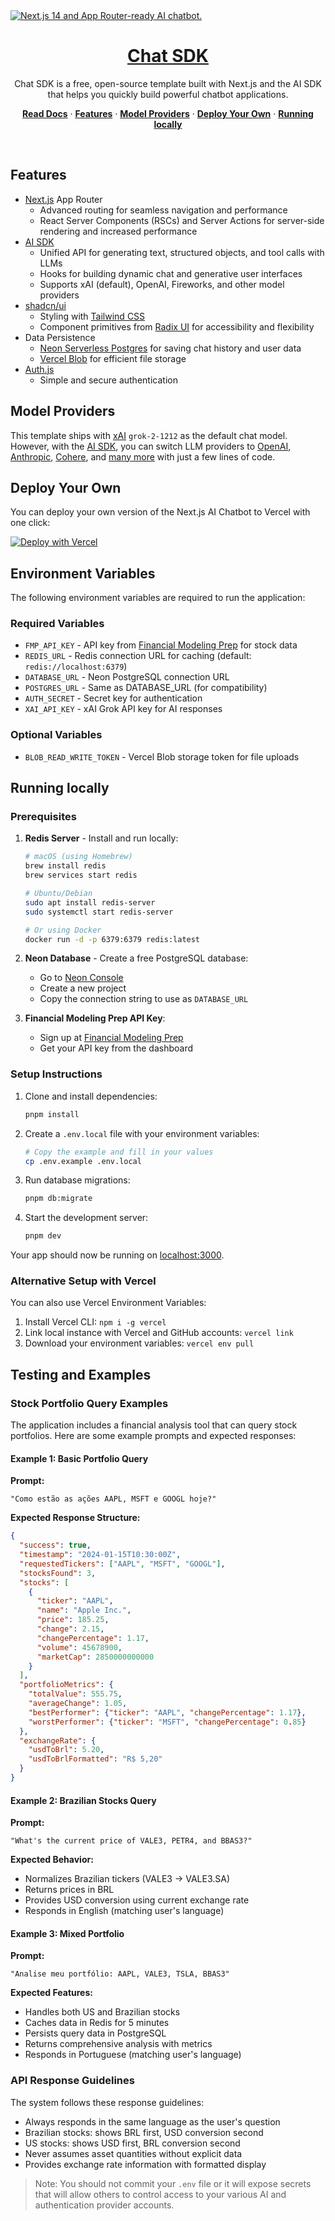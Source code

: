 <a href="https://chat.vercel.ai/">
  <img alt="Next.js 14 and App Router-ready AI chatbot." src="app/(chat)/opengraph-image.png">
  <h1 align="center">Chat SDK</h1>
</a>

<p align="center">
    Chat SDK is a free, open-source template built with Next.js and the AI SDK that helps you quickly build powerful chatbot applications.
</p>

<p align="center">
  <a href="https://chat-sdk.dev"><strong>Read Docs</strong></a> ·
  <a href="#features"><strong>Features</strong></a> ·
  <a href="#model-providers"><strong>Model Providers</strong></a> ·
  <a href="#deploy-your-own"><strong>Deploy Your Own</strong></a> ·
  <a href="#running-locally"><strong>Running locally</strong></a>
</p>
<br/>

## Features

- [Next.js](https://nextjs.org) App Router
  - Advanced routing for seamless navigation and performance
  - React Server Components (RSCs) and Server Actions for server-side rendering and increased performance
- [AI SDK](https://sdk.vercel.ai/docs)
  - Unified API for generating text, structured objects, and tool calls with LLMs
  - Hooks for building dynamic chat and generative user interfaces
  - Supports xAI (default), OpenAI, Fireworks, and other model providers
- [shadcn/ui](https://ui.shadcn.com)
  - Styling with [Tailwind CSS](https://tailwindcss.com)
  - Component primitives from [Radix UI](https://radix-ui.com) for accessibility and flexibility
- Data Persistence
  - [Neon Serverless Postgres](https://vercel.com/marketplace/neon) for saving chat history and user data
  - [Vercel Blob](https://vercel.com/storage/blob) for efficient file storage
- [Auth.js](https://authjs.dev)
  - Simple and secure authentication

## Model Providers

This template ships with [xAI](https://x.ai) `grok-2-1212` as the default chat model. However, with the [AI SDK](https://sdk.vercel.ai/docs), you can switch LLM providers to [OpenAI](https://openai.com), [Anthropic](https://anthropic.com), [Cohere](https://cohere.com/), and [many more](https://sdk.vercel.ai/providers/ai-sdk-providers) with just a few lines of code.

## Deploy Your Own

You can deploy your own version of the Next.js AI Chatbot to Vercel with one click:

[![Deploy with Vercel](https://vercel.com/button)](https://vercel.com/new/clone?repository-url=https%3A%2F%2Fgithub.com%2Fvercel%2Fai-chatbot&env=AUTH_SECRET&envDescription=Learn+more+about+how+to+get+the+API+Keys+for+the+application&envLink=https%3A%2F%2Fgithub.com%2Fvercel%2Fai-chatbot%2Fblob%2Fmain%2F.env.example&demo-title=AI+Chatbot&demo-description=An+Open-Source+AI+Chatbot+Template+Built+With+Next.js+and+the+AI+SDK+by+Vercel.&demo-url=https%3A%2F%2Fchat.vercel.ai&products=%5B%7B%22type%22%3A%22integration%22%2C%22protocol%22%3A%22ai%22%2C%22productSlug%22%3A%22grok%22%2C%22integrationSlug%22%3A%22xai%22%7D%2C%7B%22type%22%3A%22integration%22%2C%22protocol%22%3A%22storage%22%2C%22productSlug%22%3A%22neon%22%2C%22integrationSlug%22%3A%22neon%22%7D%2C%7B%22type%22%3A%22integration%22%2C%22protocol%22%3A%22storage%22%2C%22productSlug%22%3A%22upstash-kv%22%2C%22integrationSlug%22%3A%22upstash%22%7D%2C%7B%22type%22%3A%22blob%22%7D%5D)

## Environment Variables

The following environment variables are required to run the application:

### Required Variables

- `FMP_API_KEY` - API key from [Financial Modeling Prep](https://financialmodelingprep.com/) for stock data
- `REDIS_URL` - Redis connection URL for caching (default: `redis://localhost:6379`)
- `DATABASE_URL` - Neon PostgreSQL connection URL
- `POSTGRES_URL` - Same as DATABASE_URL (for compatibility)
- `AUTH_SECRET` - Secret key for authentication
- `XAI_API_KEY` - xAI Grok API key for AI responses

### Optional Variables

- `BLOB_READ_WRITE_TOKEN` - Vercel Blob storage token for file uploads

## Running locally

### Prerequisites

1. **Redis Server** - Install and run locally:
   ```bash
   # macOS (using Homebrew)
   brew install redis
   brew services start redis
   
   # Ubuntu/Debian
   sudo apt install redis-server
   sudo systemctl start redis-server
   
   # Or using Docker
   docker run -d -p 6379:6379 redis:latest
   ```

2. **Neon Database** - Create a free PostgreSQL database:
   - Go to [Neon Console](https://console.neon.tech/)
   - Create a new project
   - Copy the connection string to use as `DATABASE_URL`

3. **Financial Modeling Prep API Key**:
   - Sign up at [Financial Modeling Prep](https://financialmodelingprep.com/)
   - Get your API key from the dashboard

### Setup Instructions

1. Clone and install dependencies:
   ```bash
   pnpm install
   ```

2. Create a `.env.local` file with your environment variables:
   ```bash
   # Copy the example and fill in your values
   cp .env.example .env.local
   ```

3. Run database migrations:
   ```bash
   pnpm db:migrate
   ```

4. Start the development server:
   ```bash
   pnpm dev
   ```

Your app should now be running on [localhost:3000](http://localhost:3000).

### Alternative Setup with Vercel

You can also use Vercel Environment Variables:

1. Install Vercel CLI: `npm i -g vercel`
2. Link local instance with Vercel and GitHub accounts: `vercel link`
3. Download your environment variables: `vercel env pull`

## Testing and Examples

### Stock Portfolio Query Examples

The application includes a financial analysis tool that can query stock portfolios. Here are some example prompts and expected responses:

#### Example 1: Basic Portfolio Query
**Prompt:**
```
"Como estão as ações AAPL, MSFT e GOOGL hoje?"
```

**Expected Response Structure:**
```json
{
  "success": true,
  "timestamp": "2024-01-15T10:30:00Z",
  "requestedTickers": ["AAPL", "MSFT", "GOOGL"],
  "stocksFound": 3,
  "stocks": [
    {
      "ticker": "AAPL",
      "name": "Apple Inc.",
      "price": 185.25,
      "change": 2.15,
      "changePercentage": 1.17,
      "volume": 45678900,
      "marketCap": 2850000000000
    }
  ],
  "portfolioMetrics": {
    "totalValue": 555.75,
    "averageChange": 1.05,
    "bestPerformer": {"ticker": "AAPL", "changePercentage": 1.17},
    "worstPerformer": {"ticker": "MSFT", "changePercentage": 0.85}
  },
  "exchangeRate": {
    "usdToBrl": 5.20,
    "usdToBrlFormatted": "R$ 5,20"
  }
}
```

#### Example 2: Brazilian Stocks Query
**Prompt:**
```
"What's the current price of VALE3, PETR4, and BBAS3?"
```

**Expected Behavior:**
- Normalizes Brazilian tickers (VALE3 → VALE3.SA)
- Returns prices in BRL
- Provides USD conversion using current exchange rate
- Responds in English (matching user's language)

#### Example 3: Mixed Portfolio
**Prompt:**
```
"Analise meu portfólio: AAPL, VALE3, TSLA, BBAS3"
```

**Expected Features:**
- Handles both US and Brazilian stocks
- Caches data in Redis for 5 minutes
- Persists query data in PostgreSQL
- Returns comprehensive analysis with metrics
- Responds in Portuguese (matching user's language)

### API Response Guidelines

The system follows these response guidelines:
- Always responds in the same language as the user's question
- Brazilian stocks: shows BRL first, USD conversion second
- US stocks: shows USD first, BRL conversion second
- Never assumes asset quantities without explicit data
- Provides exchange rate information with formatted display

> Note: You should not commit your `.env` file or it will expose secrets that will allow others to control access to your various AI and authentication provider accounts.
